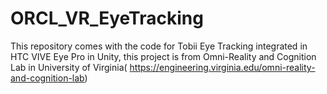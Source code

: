 # ORCL_VR_EyeTracking
This repository comes with the code for Tobii Eye Tracking integrated in HTC VIVE Eye Pro in Unity, this project is from Omni-Reality and Cognition Lab in University of Virginia( https://engineering.virginia.edu/omni-reality-and-cognition-lab)
 
 
 
 
